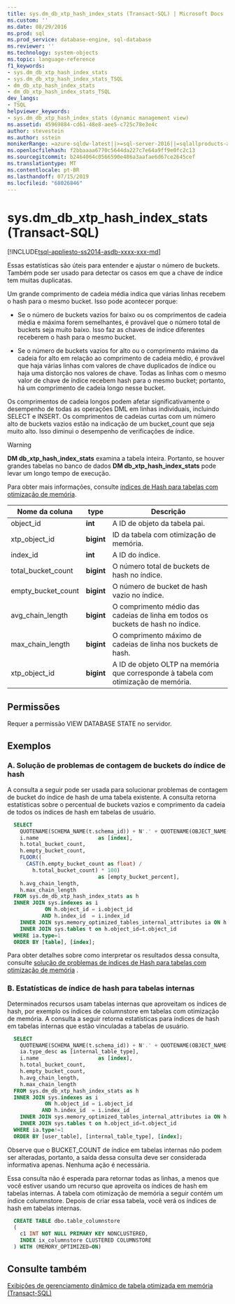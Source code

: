 ```yaml
---
title: sys.dm_db_xtp_hash_index_stats (Transact-SQL) | Microsoft Docs
ms.custom: ''
ms.date: 08/29/2016
ms.prod: sql
ms.prod_service: database-engine, sql-database
ms.reviewer: ''
ms.technology: system-objects
ms.topic: language-reference
f1_keywords:
- sys.dm_db_xtp_hash_index_stats
- sys.dm_db_xtp_hash_index_stats_TSQL
- dm_db_xtp_hash_index_stats
- dm_db_xtp_hash_index_stats_TSQL
dev_langs:
- TSQL
helpviewer_keywords:
- sys.dm_db_xtp_hash_index_stats (dynamic management view)
ms.assetid: 45969884-cd61-48e8-aee5-c725c78e3e4c
author: stevestein
ms.author: sstein
monikerRange: =azure-sqldw-latest||>=sql-server-2016||=sqlallproducts-allversions||>=sql-server-linux-2017||=azuresqldb-mi-current
ms.openlocfilehash: f2bbaaaa6770c5644da227c7e64a9ff9e0fc2c13
ms.sourcegitcommit: b2464064c0566590e486a3aafae6d67ce2645cef
ms.translationtype: MT
ms.contentlocale: pt-BR
ms.lasthandoff: 07/15/2019
ms.locfileid: "68026846"
---
```

# <a name="sysdmdbxtphashindexstats-transact-sql"></a>sys.dm_db_xtp_hash_index_stats (Transact-SQL)
[!INCLUDE[tsql-appliesto-ss2014-asdb-xxxx-xxx-md](../../includes/tsql-appliesto-ss2014-asdb-xxxx-xxx-md.md)]

  Essas estatísticas são úteis para entender e ajustar o número de buckets. Também pode ser usado para detectar os casos em que a chave de índice tem muitas duplicatas.  
  
 Um grande comprimento de cadeia média indica que várias linhas recebem o hash para o mesmo bucket. Isso pode acontecer porque:  
  
-   Se o número de buckets vazios for baixo ou os comprimentos de cadeia média e máxima forem semelhantes, é provável que o número total de buckets seja muito baixo. Isso faz as chaves de índice diferentes receberem o hash para o mesmo bucket.  
  
-   Se o número de buckets vazios for alto ou o comprimento máximo da cadeia for alto em relação ao comprimento de cadeia médio, é provável que haja várias linhas com valores de chave duplicados de índice ou haja uma distorção nos valores de chave. Todas as linhas com o mesmo valor de chave de índice recebem hash para o mesmo bucket; portanto, há um comprimento de cadeia longo nesse bucket.  
  
Os comprimentos de cadeia longos podem afetar significativamente o desempenho de todas as operações DML em linhas individuais, incluindo SELECT e INSERT. Os comprimentos de cadeias curtas com um número alto de buckets vazios estão na indicação de um bucket_count que seja muito alto. Isso diminui o desempenho de verificações de índice.  
  
> [!WARNING]
> **DM db_xtp_hash_index_stats** examina a tabela inteira. Portanto, se houver grandes tabelas no banco de dados **DM db_xtp_hash_index_stats** pode levar um longo tempo de execução.  
  
Para obter mais informações, consulte [índices de Hash para tabelas com otimização de memória](../../relational-databases/sql-server-index-design-guide.md#hash_index).  
  
|Nome da coluna|type|Descrição|  
|-----------------|----------|-----------------|  
|object_id|**int**|A ID de objeto da tabela pai.|  
|xtp_object_id|**bigint**|ID da tabela com otimização de memória.|  
|index_id|**int**|A ID do índice.|  
|total_bucket_count|**bigint**|O número total de buckets de hash no índice.|  
|empty_bucket_count|**bigint**|O número de bucket de hash vazio no índice.|  
|avg_chain_length|**bigint**|O comprimento médio das cadeias de linha em todos os buckets de hash no índice.|  
|max_chain_length|**bigint**|O comprimento máximo de cadeias de linha nos buckets de hash.|  
|xtp_object_id|**bigint**|A ID de objeto OLTP na memória que corresponde à tabela com otimização de memória.|  
  
## <a name="permissions"></a>Permissões  
 Requer a permissão VIEW DATABASE STATE no servidor.  

## <a name="examples"></a>Exemplos  
  
### <a name="a-troubleshooting-hash-index-bucket-count"></a>A. Solução de problemas de contagem de buckets do índice de hash

A consulta a seguir pode ser usada para solucionar problemas de contagem de bucket do índice de hash de uma tabela existente. A consulta retorna estatísticas sobre o percentual de buckets vazios e comprimento da cadeia de todos os índices de hash em tabelas de usuário.

```sql
  SELECT  
    QUOTENAME(SCHEMA_NAME(t.schema_id)) + N'.' + QUOTENAME(OBJECT_NAME(h.object_id)) as [table],   
    i.name                   as [index],   
    h.total_bucket_count,  
    h.empty_bucket_count,  
    FLOOR((  
      CAST(h.empty_bucket_count as float) /  
        h.total_bucket_count) * 100)  
                             as [empty_bucket_percent],  
    h.avg_chain_length,   
    h.max_chain_length  
  FROM sys.dm_db_xtp_hash_index_stats as h   
  INNER JOIN sys.indexes as i  
            ON h.object_id = i.object_id  
           AND h.index_id  = i.index_id  
    INNER JOIN sys.memory_optimized_tables_internal_attributes ia ON h.xtp_object_id=ia.xtp_object_id
    INNER JOIN sys.tables t on h.object_id=t.object_id
  WHERE ia.type=1
  ORDER BY [table], [index];  
``` 

Para obter detalhes sobre como interpretar os resultados dessa consulta, consulte [solução de problemas de índices de Hash para tabelas com otimização de memória](../../relational-databases/in-memory-oltp/hash-indexes-for-memory-optimized-tables.md) .  

### <a name="b-hash-index-statistics-for-internal-tables"></a>B. Estatísticas de índice de hash para tabelas internas

Determinados recursos usam tabelas internas que aproveitam os índices de hash, por exemplo os índices de columnstore em tabelas com otimização de memória. A consulta a seguir retorna estatísticas para índices de hash em tabelas internas que estão vinculadas a tabelas de usuário.

```sql
  SELECT  
    QUOTENAME(SCHEMA_NAME(t.schema_id)) + N'.' + QUOTENAME(OBJECT_NAME(h.object_id)) as [user_table],
    ia.type_desc as [internal_table_type],
    i.name                   as [index],   
    h.total_bucket_count,  
    h.empty_bucket_count,  
    h.avg_chain_length,   
    h.max_chain_length  
  FROM sys.dm_db_xtp_hash_index_stats as h   
  INNER JOIN sys.indexes as i  
            ON h.object_id = i.object_id  
           AND h.index_id  = i.index_id  
    INNER JOIN sys.memory_optimized_tables_internal_attributes ia ON h.xtp_object_id=ia.xtp_object_id
    INNER JOIN sys.tables t on h.object_id=t.object_id
  WHERE ia.type!=1
  ORDER BY [user_table], [internal_table_type], [index]; 
```

Observe que o BUCKET_COUNT de índice em tabelas internas não podem ser alteradas, portanto, a saída dessa consulta deve ser considerada informativa apenas. Nenhuma ação é necessária.  

Essa consulta não é esperada para retornar todas as linhas, a menos que você estiver usando um recurso que aproveita os índices de hash em tabelas internas. A tabela com otimização de memória a seguir contém um índice columnstore. Depois de criar essa tabela, você verá os índices de hash em tabelas internas.

```sql
  CREATE TABLE dbo.table_columnstore
  (
    c1 INT NOT NULL PRIMARY KEY NONCLUSTERED,
    INDEX ix_columnstore CLUSTERED COLUMNSTORE
  ) WITH (MEMORY_OPTIMIZED=ON)
```

## <a name="see-also"></a>Consulte também  
 [Exibições de gerenciamento dinâmico de tabela otimizada em memória &#40;Transact-SQL&#41;](../../relational-databases/system-dynamic-management-views/memory-optimized-table-dynamic-management-views-transact-sql.md)  
  
  
